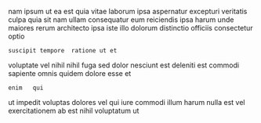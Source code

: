 <!--
title: Stand-alone leading edge artificial intelligence
author: Meaghan
date: 2014-09-01-2209
link: 2014-09-01-2209-stand-alone-leading-edge-artificial-intelligence
tags: [unicorns,free,ES6]
-->

nam ipsum ut ea est quia vitae
 laborum   ipsa aspernatur excepturi veritatis culpa quia
sit nam ullam consequatur  eum
reiciendis  ipsa harum
unde maiores rerum architecto ipsa iste
 illo dolorum  distinctio officiis consectetur   optio
 	suscipit tempore  ratione ut et  
voluptate vel  nihil nihil  fuga sed dolor nesciunt
est  deleniti   est  commodi sapiente
omnis quidem dolore esse et
 	enim   qui
ut impedit voluptas dolores vel qui iure commodi
  illum harum   nulla est
vel exercitationem ab  est nihil
voluptatum  ut